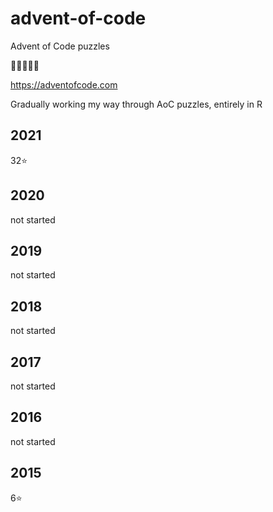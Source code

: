 # advent-of-code
Advent of Code puzzles

🎄🎄🎄🎄🎄

https://adventofcode.com

Gradually working my way through AoC puzzles, entirely in R

## 2021

32⭐

## 2020

not started

## 2019

not started

## 2018

not started

## 2017

not started

## 2016

not started

## 2015

6⭐